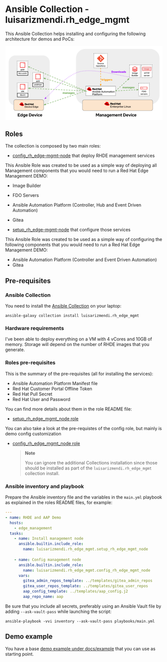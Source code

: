 # Ansible Collection - luisarizmendi.rh_edge_mgmt

This Ansible Collection helps installing and configuring the following architecture for demos and PoCs:

![demo-arch](docs/images/demo-arch.png)

## Roles

The collection is composed by two main roles:

* [config_rh_edge-mgmt-node](roles/setup_rh_edge-mgmt-node/README.md) that deploy RHDE management services

This Ansible Role was created to be used as a simple way of deploying all Management components that you would need to run a Red Hat Edge Management DEMO:

* Image Builder
* FDO Servers
* Ansible Automation Platform (Controller, Hub and Event Driven Automation)
* Gitea

* [setup_rh_edge-mgmt-node](roles/config_rh_edge-mgmt-node/README.md) that configure those services

This Ansible Role was created to be used as a simple way of configuring the following components that you would need to run a Red Hat Edge Management DEMO:

* Ansible Automation Platform (Controller and Event Driven Automation)
* Gitea

## Pre-requisites

### Ansible Collection

You need to install the [Ansible Collection](https://github.com/luisarizmendi/rh_edge_mgmt) on your laptop:

```shell
ansible-galaxy collection install luisarizmendi.rh_edge_mgmt
```

### Hardware requirements

I've been able to deploy everything on a VM with 4 vCores and 10GB of memory. Storage will depend on the number of RHDE images that you generate.

### Roles pre-requisites

This is the summary of the pre-requisites (all for installing the services):

* Ansible Automation Platform Manifest file
* Red Hat Customer Portal Offline Token
* Red Hat Pull Secret
* Red Hat User and Password

You can find more details about them in the role README file:

* [setup_rh_edge_mgmt_node role](https://github.com/luisarizmendi/rh_edge_mgmt/tree/main/roles/setup_rh_edge_mgmt_node)

You can also take a look at the pre-requistes of the config role, but mainly is demo config customization

* [config_rh_edge_mgmt_node role](https://github.com/luisarizmendi/rh_edge_mgmt/tree/main/roles/config_rh_edge_mgmt_node)

  >**Note**
  >
  > You can ignore the additional Collections installation since those should be installed as part of the `luisarizmendi.rh_edge_mgmt` collection install.



### Ansible inventory and playbook

Prepare the Ansible inventory file and the variables in the `main.yml` playbook as explained in the roles README files, for example:

```yaml
---
- name: RHDE and AAP Demo
  hosts:
    - edge_management
  tasks:
    - name: Install management node
      ansible.builtin.include_role:
        name: luisarizmendi.rh_edge_mgmt.setup_rh_edge_mgmt_node

    - name: Config management node
      ansible.builtin.include_role:
        name: luisarizmendi.rh_edge_mgmt.config_rh_edge_mgmt_node
      vars:
        gitea_admin_repos_template: ../templates/gitea_admin_repos
        gitea_user_repos_template: ../templates/gitea_user_repos
        aap_config_template: ../templates/aap_config.j2
        aap_repo_name: aap
```

Be sure that you include all secrets, preferably using an Ansible Vault file by adding `--ask-vault-pass` while launching the script:

```shell
ansible-playbook -vvi inventory --ask-vault-pass playbooks/main.yml
```


## Demo example

You have a base [demo example under docs/example](https://github.com/luisarizmendi/rh_edge_mgmt/tree/main/docs/example) that you can use as starting point.

